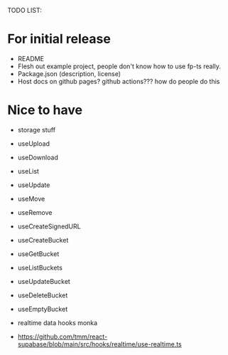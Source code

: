 TODO LIST:

# For initial release

- README
- Flesh out example project, people don't know how to use fp-ts really.
- Package.json (description, license)
- Host docs on github pages? github actions??? how do people do this

# Nice to have

- storage stuff
- useUpload
- useDownload
- useList
- useUpdate
- useMove
- useRemove
- useCreateSignedURL

- useCreateBucket
- useGetBucket
- useListBuckets
- useUpdateBucket
- useDeleteBucket
- useEmptyBucket

- realtime data hooks monka
- https://github.com/tmm/react-supabase/blob/main/src/hooks/realtime/use-realtime.ts
